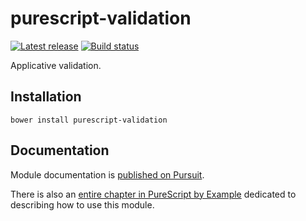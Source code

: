 # purescript-validation

[![Latest release](http://img.shields.io/github/release/purescript/purescript-validation.svg)](https://github.com/purescript/purescript-validation/releases)
[![Build status](https://travis-ci.org/purescript/purescript-validation.svg?branch=master)](https://travis-ci.org/purescript/purescript-validation)

Applicative validation.

## Installation

```
bower install purescript-validation
```

## Documentation

Module documentation is [published on Pursuit](http://pursuit.purescript.org/packages/purescript-validation).

There is also an [entire chapter in PureScript by Example](https://book.purescript.org/chapter7.html#applicative-validation-1) dedicated to describing how to use this module.
